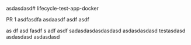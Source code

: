 asdasdasd# lifecycle-test-app-docker

PR 1
asdfasdfa
asdaasdf asdf asdf

as
df asd fasdf
s
adf asdf
sadasdasdasdasdasd
asdasdasdasd
testasdasd
asdasdasd
asdasdasd
